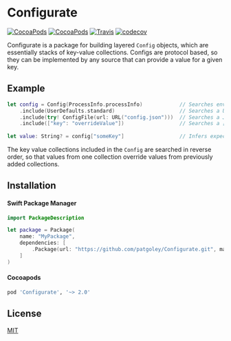 # Configurate

[![CocoaPods](https://img.shields.io/cocoapods/v/Configurate.svg)]() [![CocoaPods](https://img.shields.io/cocoapods/l/Configurate.svg)]() [![Travis](https://travis-ci.org/patgoley/Configurate.svg?branch=master)]() [![codecov](https://codecov.io/gh/patgoley/Configurate/branch/master/graph/badge.svg)]()

Configurate is a package for building layered `Config` objects, which are essentially stacks of key-value collections.
Configs are protocol based, so they can be implemented by any source that can provide a value for a given key.

## Example

```swift
let config = Config(ProcessInfo.processInfo)            // Searches environment variables
    .include(UserDefaults.standard)                     // Searches a UserDefaults instance
    .include(try! ConfigFile(url: URL("config.json")))  // Searches a JSON or Plist config file, must result in [String: Any]
    .include(["key": "overrideValue"])                  // Searches a [String: Any] Dictionary
    
let value: String? = config["someKey"]                  // Infers expected return type
```

The key value collections included in the `Config` are searched in reverse order, so that values from one collection override values from previously added collections.

## Installation

#### Swift Package Manager

```swift
import PackageDescription

let package = Package(
    name: "MyPackage",
    dependencies: [
        .Package(url: "https://github.com/patgoley/Configurate.git", majorVersion: 2),
    ]
)
```

#### Cocoapods

```ruby
pod 'Configurate', '~> 2.0'
```

## License

[MIT](LICENSE)
